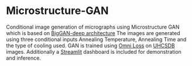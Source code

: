 # Microstructure-GAN
Conditional image generation of micrographs using Microstructure GAN which is based on [BigGAN-deep architecture](https://arxiv.org/abs/1809.11096)
The images are generated using three conditional inputs Annealing Temperature, Annealing Time and the type of cooling used.
GAN is trained using [Omni Loss](https://arxiv.org/abs/2011.13074) on [UHCSDB](http://uhcsdb.materials.cmu.edu/) images. Additionally a [Streamlit](https://www.streamlit.io/) dashboard is included for demonstration and inference.

